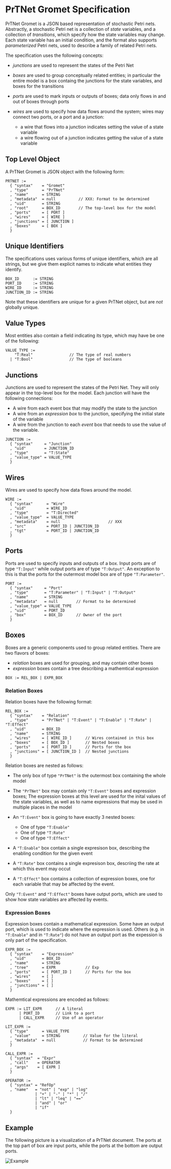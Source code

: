PrTNet Gromet Specification
===========================

PrTNet Gromet is a JSON based representation of stochastic Petri nets.
Abstractly, a stochastic Petri net is a collection of *state* variables,
and a collection of *transitions*, which specify how the state variables may
change.   Each state variable has an initial condition, and the format
also supports *parameterized* Petri nets, used to describe a family of
related Petri nets.


The specification uses the following concepts:

  * *junctions* are used to represent the states of the Petri Net
  * *boxes* are used to group conceptually related entities;
    in particular the entire model is a box containg the junctions
    for the state variables, and boxes for the transitions
  * *ports* are used to mark inputs or outputs of boxes;
    data only flows in and out of boxes through ports
  * *wires* are used to specify how data flows around the system;
    wires may connect two ports, or a port and a junction:

    - a wire that flows into a junction indicates setting the value of
      a state variable
    - a wire flowing out of a junction indicates getting the value of
      a state variable



## Top Level Object

A PrTNet Gromet is JSON object with the following form:

```
PRTNET :=
  { "syntax"    = "Gromet"
  , "type"      = "PrTNet"
  , "name"      = STRING
  , "metadata"  = null          // XXX: Format to be determined
  , "uid"       = STRING
  , "root"      = BOX_ID        // The top-level box for the model
  , "ports"     = [ PORT ]
  , "wires"     = [ WIRE ]
  , "junctions" = [ JUNCTION ]
  , "boxes"     = [ BOX ]
  }
```


## Unique Identifiers

The specifications uses various forms of unique identifiers, which are
all strings, but we give them explicit names to indicate what entities they
identify.

```
BOX_ID      := STRING
PORT_ID     := STRING
WIRE_ID     := STRING
JUNCTION_ID := STRING
```

Note that these identifiers are unique for a given PrTNet object, but
are *not* globally unique.


## Value Types

Most entities also contain a field indicating its type, which may have
be one of the following:
```
VALUE_TYPE :=
    "T:Real"                // The type of real numbers
  | "T:Bool"                // The type of booleans
```



## Junctions

Junctions are used to represent the states of the Petri Net.
They will only appear in the top-level box for the model.
Each junction will have the following connections:

  * A wire from each event box that may modify the state to the junction
  * A wire from an *expression box* to the junction, specifying the
    initial state of the variable
  * A wire from the junction to each *event* box that needs to use
    the value of the variable.

```
JUNCTION :=
  { "syntax"     = "Junction"
  , "uid"        = JUNCTION_ID
  , "type"       = "T:State"
  , "value_type" = VALUE_TYPE
  }
```


## Wires

Wires are used to specify how data flows around the model.

```
WIRE :=
  { "syntax"      = "Wire"
  , "uid"         = WIRE_ID
  , "type"        = "T:Directed"
  , "value_type"  = VALUE_TYPE
  , "metadata"    = null                     // XXX
  , "src"         = PORT_ID | JUNCTION_ID
  , "tgt"         = PORT_ID | JUNCTION_ID
  }
```


## Ports

Ports are used to specify inputs and outputs of a box.  Input ports
are of type ```"T:Input"``` while output ports are of type ```"T:Output"```.
An exception to this is that the ports for the outermost model box
are of type ```"T:Parameter"```.

```
PORT :=
  { "syntax"     = "Port"
  , "type"       = "T:Parameter" | "T:Input" | "T:Output"
  , "name"       = STRING
  , "metadata"   = null        // Format to be determined
  , "value_type" = VALUE_TYPE
  , "uid"        = PORT_ID
  , "box"        = BOX_ID      // Owner of the port
  }
```


## Boxes

Boxes are a generic components used to group related entities.
There are two flavors of boxes:

  * *relation* boxes are used for grouping, and may contain other boxes
  * *expression* boxes contain a tree describing a mathemtical expression

```
BOX := REL_BOX | EXPR_BOX
```


### Relation Boxes

Relation boxes have the following format:
```
REL_BOX :=
  { "syntax"    = "Relation"
  , "type"      = "PrTNet" | "T:Event" | "T:Enable" | "T:Rate" | "T:Effect"
  , "uid"       = BOX_ID
  , "name"      = STRING
  , "wires"     = [ WIRE_ID ]      // Wires contained in this box
  , "boxes"     = [ BOX_ID ]       // Nested boxes
  , "ports"     = [ PORT_ID ]      // Ports for the box
  , "junctions" = [ JUNCTION_ID ]  // Nested junctions
  }
```

Relation boxes are nested as follows:

  * The only box of type `"PrTNet"` is the outermost box containing the
    whole model

  * The `"PrTNet"` box may contain only `"T:Event"` boxes and expression boxes;
    The expression boxes at this level are used for the inital values
    of the state variables, as well as to name expressions that may be
    used in multiple places in the model

  * An `"T:Event"` box is going to have exactly 3 nested boxes:
      * One of type `"T:Enable"`
      * One of type `"T:Rate"`
      * One of type `"T:Effect"`

  * A `"T:Enable"` box contain a single expresison box, describing the
    enabling condition for the given event

  * A `"T:Rate"` box contains a single expresison box, descriing the
    rate at which this event may occut

  * A `"T:Effect"` box contains a collection of expression boxes, one
    for each variable that may be affected by the event.

Only `"T:Event"` and `"T:Effect"` boxes have output ports, which are used
to show how state variables are affected by events.


### Expression Boxes

Expression boxes contain a mathematical expression.  Some have an
output port, which is used to indicate where the expression is used.
Others (e.g. in `"T:Enable"` and in `"T:Rate"`) do not have an output
port as the expession is only part of the specification.

```
EXPR_BOX :=
  { "syntax"    = "Expression"
  , "uid"       = BOX_ID
  , "name"      = STRING
  , "tree"      = EXPR             // Exp
  , "ports"     = [ PORT_ID ]      // Ports for the box
  , "wires"     = [ ]
  , "boxes"     = [ ]
  , "junctions" = [ ]
  }
```

Mathemtical expressions are encoded as follows:

```
EXPR := LIT_EXPR      // A literal
      | PORT_ID       // Link to a port
      | CALL_EXPR     // Use of an operator

LIT_EXPR :=
  { "type"      = VALUE_TYPE
  , "value"     = STRING          // Value for the literal
  , "metadata"  = null            // Format to be determined
  }

CALL_EXPR :=
  { "syntax"  = "Expr"
  , "call"    = OPERATOR
  , "args"    = [ EXPR ]
  }

OPERATOR :=
  { "syntax" = "RefOp"
  , "name"   = "not" | "exp" | "log"
             | "+" | "-" | "*" | "/"
             | "lt" | "leq" | "=="
             | "and" | "or"
             | "if"
  }
```

## Example

The following picture is a visualization of a PrTNet document.  The ports at
the top part of box are input ports, while the ports at the bottom are output
ports.

![Example](PrT.svg)






